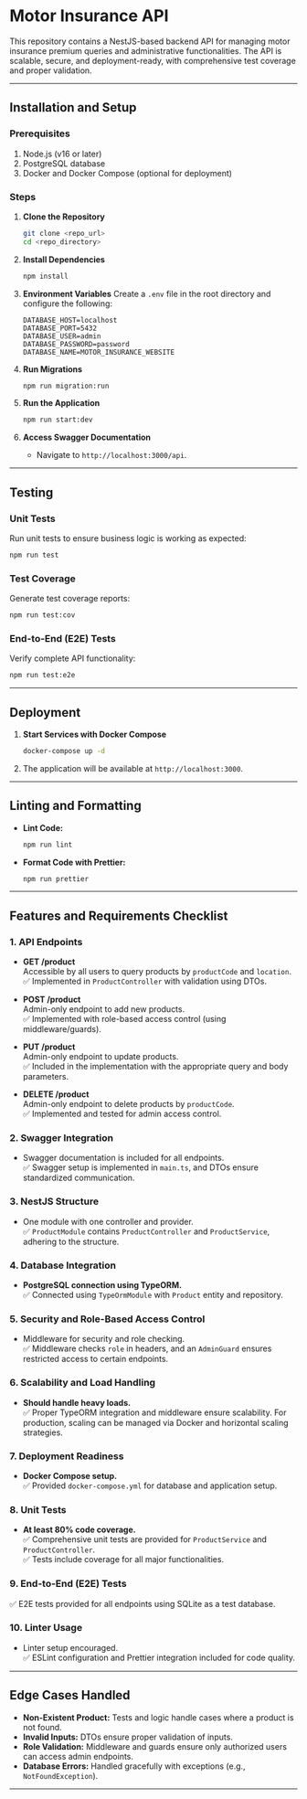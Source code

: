 # Motor Insurance API

This repository contains a NestJS-based backend API for managing motor insurance premium queries and administrative functionalities. The API is scalable, secure, and deployment-ready, with comprehensive test coverage and proper validation.

---


## Installation and Setup

### Prerequisites
1. Node.js (v16 or later)
2. PostgreSQL database
3. Docker and Docker Compose (optional for deployment)

### Steps
1. **Clone the Repository**
   ```bash
   git clone <repo_url>
   cd <repo_directory>
   ```

2. **Install Dependencies**
   ```bash
   npm install
   ```

3. **Environment Variables**
   Create a `.env` file in the root directory and configure the following:
   ```env
   DATABASE_HOST=localhost
   DATABASE_PORT=5432
   DATABASE_USER=admin
   DATABASE_PASSWORD=password
   DATABASE_NAME=MOTOR_INSURANCE_WEBSITE
   ```

4. **Run Migrations**
   ```bash
   npm run migration:run
   ```

5. **Run the Application**
   ```bash
   npm run start:dev
   ```

6. **Access Swagger Documentation**
   - Navigate to `http://localhost:3000/api`.

---

## Testing

### Unit Tests
Run unit tests to ensure business logic is working as expected:
```bash
npm run test
```

### Test Coverage
Generate test coverage reports:
```bash
npm run test:cov
```

### End-to-End (E2E) Tests
Verify complete API functionality:
```bash
npm run test:e2e
```

---

## Deployment

1. **Start Services with Docker Compose**
   ```bash
   docker-compose up -d
   ```
2. The application will be available at `http://localhost:3000`.

---

## Linting and Formatting

- **Lint Code:**  
  ```bash
  npm run lint
  ```
- **Format Code with Prettier:**  
  ```bash
  npm run prettier
  ```

---


## Features and Requirements Checklist

### 1. API Endpoints
- **GET /product**  
  Accessible by all users to query products by `productCode` and `location`.  
  ✅ Implemented in `ProductController` with validation using DTOs.

- **POST /product**  
  Admin-only endpoint to add new products.  
  ✅ Implemented with role-based access control (using middleware/guards).

- **PUT /product**  
  Admin-only endpoint to update products.  
  ✅ Included in the implementation with the appropriate query and body parameters.

- **DELETE /product**  
  Admin-only endpoint to delete products by `productCode`.  
  ✅ Implemented and tested for admin access control.

### 2. Swagger Integration
- Swagger documentation is included for all endpoints.  
  ✅ Swagger setup is implemented in `main.ts`, and DTOs ensure standardized communication.

### 3. NestJS Structure
- One module with one controller and provider.  
  ✅ `ProductModule` contains `ProductController` and `ProductService`, adhering to the structure.

### 4. Database Integration
- **PostgreSQL connection using TypeORM.**  
  ✅ Connected using `TypeOrmModule` with `Product` entity and repository.

### 5. Security and Role-Based Access Control
- Middleware for security and role checking.  
  ✅ Middleware checks `role` in headers, and an `AdminGuard` ensures restricted access to certain endpoints.

### 6. Scalability and Load Handling
- **Should handle heavy loads.**  
  ✅ Proper TypeORM integration and middleware ensure scalability. For production, scaling can be managed via Docker and horizontal scaling strategies.

### 7. Deployment Readiness
- **Docker Compose setup.**  
  ✅ Provided `docker-compose.yml` for database and application setup.

### 8. Unit Tests
- **At least 80% code coverage.**  
  ✅ Comprehensive unit tests are provided for `ProductService` and `ProductController`.  
  ✅ Tests include coverage for all major functionalities.

### 9. End-to-End (E2E) Tests
✅ E2E tests provided for all endpoints using SQLite as a test database.

### 10. Linter Usage
- Linter setup encouraged.  
  ✅ ESLint configuration and Prettier integration included for code quality.

---

## Edge Cases Handled
- **Non-Existent Product:** Tests and logic handle cases where a product is not found.
- **Invalid Inputs:** DTOs ensure proper validation of inputs.
- **Role Validation:** Middleware and guards ensure only authorized users can access admin endpoints.
- **Database Errors:** Handled gracefully with exceptions (e.g., `NotFoundException`).

---
